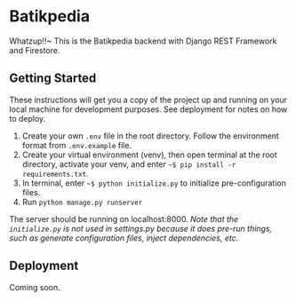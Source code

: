 # Batikpedia
Whatzup!!~ This is the Batikpedia backend with Django REST Framework and Firestore.

## Getting Started
These instructions will get you a copy of the project up and running on your local machine for development purposes. See deployment for notes on how to deploy.
1. Create your own `.env` file in the root directory. Follow the environment format from `.env.example` file.
2. Create your virtual environment (venv), then open terminal at the root directory, activate your venv, and enter `~$ pip install -r requirements.txt`.
3. In terminal, enter `~$ python initialize.py` to initialize pre-configuration files.
4. Run `python manage.py runserver`

The server should be running on localhost:8000.
*Note that the `initialize.py` is not used in settings.py because it does pre-run things, such as generate configuration files, inject dependencies, etc.*

## Deployment
Coming soon.